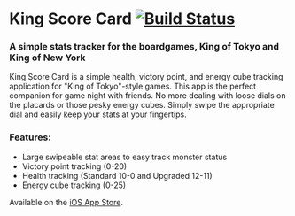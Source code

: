 King Score Card [![Build Status](https://travis-ci.org/shawnphoffman/King-Score-Card.png)](https://travis-ci.org/shawnphoffman/King-Score-Card)
===============

### A simple stats tracker for the boardgames, King of Tokyo and King of New York

King Score Card is a simple health, victory point, and energy cube tracking application for "King of Tokyo"-style games. This app is the perfect companion for game night with friends. No more dealing with loose dials on the placards or those pesky energy cubes. Simply swipe the appropriate dial and easily keep your stats at your fingertips.

### Features:
- Large swipeable stat areas to easy track monster status
- Victory point tracking (0-20)
- Health tracking (Standard 10-0 and Upgraded 12-11)
- Energy cube tracking (0-25)

Available on the <a href="https://itunes.apple.com/us/app/king-score-card/id869698212?ls=1&mt=8" target="_blank">iOS App Store</a>.
